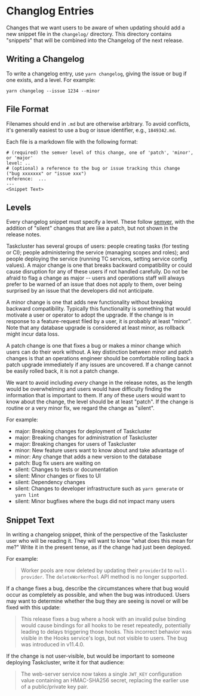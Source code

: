 # Changlog Entries

Changes that we want users to be aware of when updating should add a new snippet file in the `changelog/` directory.
This directory contains "snippets" that will be combined into the Changelog of the next release.

## Writing a Changelog

To write a changelog entry, use `yarn changelog`, giving the issue or bug if one exists, and a level.
For example:

```shell
yarn changelog --issue 1234 --minor
```

## File Format

Filenames should end in `.md` but are otherwise arbitrary.
To avoid conflicts, it's generally easiest to use a bug or issue identifier, e.g., `1849342.md`.

Each file is a markdown file with the following format:

```
# (required) the semver level of this change, one of 'patch', 'minor', or 'major'
level: ..
# (optional) a reference to the bug or issue tracking this change ("bug xxxxxxx" or "issue xxx")
reference:  ...
---
<Snippet Text>
```

## Levels

Every changelog snippet must specify a level.
These follow [semver](https://semver.org/), with the addition of "silent" changes that are like a patch, but not shown in the release notes.

Taskcluster has several groups of users: people creating tasks (for testing or CI); people administering the service (managing scopes and roles); and people deploying the service (running TC services, setting service config values).
A major change is one that breaks backward compatibility or could cause disruption for any of these users if not handled carefully.
Do not be afraid to flag a change as major -- users and operations staff will always prefer to be warned of an issue that does not apply to them, over being surprised by an issue that the developers did not anticipate.

A minor change is one that adds new functionality without breaking backward compatibility.
Typically this functionality is something that would motivate a user or operator to adopt the upgrade.
If the change is in response to a feature-request filed by a user, it is probably at least "minor".
Note that any database upgrade is considered at least minor, as rollback might incur data loss.

A patch change is one that fixes a bug or makes a minor change which users can do their work without.
A key distinction between minor and patch changes is that an operations engineer should be comfortable rolling back a patch upgrade immediately if any issues are uncovered.
If a change cannot be easily rolled back, it is not a patch change.

We want to avoid including *every* change in the release notes, as the length would be overwhelming and users would have difficulty finding the information that is important to them.
If any of these users would want to know about the change, the level should be at least "patch".
If the change is routine or a very minor fix, we regard the change as "silent".

For example:
 * major: Breaking changes for deployment of Taskcluster
 * major: Breaking changes for administration of Taskcluster
 * major: Breaking changes for users of Taskcluster
 * minor: New feature users want to know about and take advantage of
 * minor: Any change that adds a new version to the database
 * patch: Bug fix users are waiting on
 * silent: Changes to tests or documentation
 * silent: Minor changes or fixes to UI
 * silent: Dependency changes
 * silent: Changes to developer infrastructure such as `yarn generate` or `yarn lint`
 * silent: Minor bugfixes where the bugs did not impact many users

## Snippet Text

In writing a changelog snippet, think of the perspective of the Taskcluster user who will be reading it.
They will want to know "what does this mean for me?"
Write it in the present tense, as if the change had just been deployed.

For example:

> Worker pools are now deleted by updating their `providerId` to `null-provider`.
> The `deleteWorkerPool` API method is no longer supported.

If a change fixes a bug, describe the circumstances where that bug would occur as completely as possible, and when the bug was introduced.
Users may want to determine whether the bug they are seeing is novel or will be fixed with this update:

> This release fixes a bug where a hook with an invalid pulse binding would cause bindings for all hooks to be reset repeatedly, potentially leading to delays triggering those hooks.
> This incorrect behavior was visible in the Hooks service's logs, but not visible to users.
> The bug was introduced in v11.4.0.

If the change is not user-visible, but would be important to someone deploying Taskcluster, write it for that audience:

> The web-server service now takes a single `JWT_KEY` configuration value
> containing an HMAC-SHA256 secret, replacing the earlier use of a
> public/private key pair.

